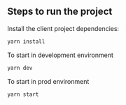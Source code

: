 ## Steps to run the project

Install the client project dependencies:

```bash
yarn install
```

To start in development environment

```bash
yarn dev
```

To start in prod environment

```bash
yarn start
```
